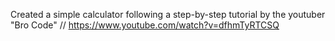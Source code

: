 Created a simple calculator following a step-by-step tutorial by the youtuber "Bro Code" // https://www.youtube.com/watch?v=dfhmTyRTCSQ

